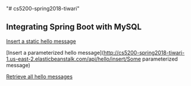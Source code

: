 "# cs5200-spring2018-tiwari" 

## Integrating Spring Boot with MySQL

[Insert a static hello message](http://cs5200-spring2018-tiwari-1.us-east-2.elasticbeanstalk.com/api/hello/insert)

[Insert a parameterized hello message](http://cs5200-spring2018-tiwari-1.us-east-2.elasticbeanstalk.com/api/hello/insert/Some parameterized message)

[Retrieve all hello messages](http://cs5200-spring2018-tiwari-1.us-east-2.elasticbeanstalk.com/api/hello/select/all)